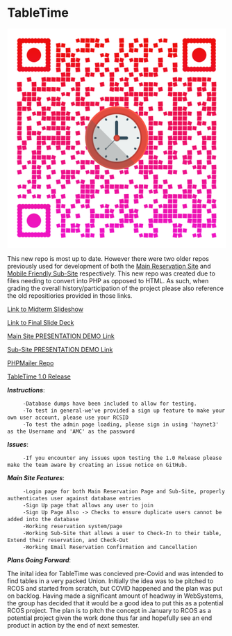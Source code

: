 # TableTime

![QR Code](/qr-code.png)

This new repo is most up to date. However there were two older repos previously used for development of both the [Main Reservation Site](https://github.com/Bonjour-ITWS/TableTime) and [Mobile Friendly Sub-Site](https://github.com/Bonjour-ITWS/TableTime-SubSite) respectively. This new repo was created due to files needing to convert into PHP as opposed to HTML. As such, when grading the overall history/participation of the project please also reference the old repositiories provided in those links.


[Link to Midterm Slideshow](https://docs.google.com/presentation/d/1qZDOm8KWpqnMmZN-BSuL2SMRLTE6z5t1/edit?usp=sharing&ouid=105388176510987033678&rtpof=true&sd=tru)


[Link to Final Slide Deck](https://docs.google.com/presentation/d/1qZDOm8KWpqnMmZN-BSuL2SMRLTE6z5t1/edit?usp=sharing&ouid=115767316601743803010&rtpof=true&sd=true)


[Main Site PRESENTATION DEMO Link](https://bonjour-itws.github.io/TableTime/)


[Sub-Site PRESENTATION DEMO Link](https://bonjour-itws.github.io/TableTime-SubSite/)


[PHPMailer Repo](https://github.com/PHPMailer/PHPMailer)


[TableTime 1.0 Release](https://github.com/Bonjour-ITWS/TableTime-Final_Build/releases/tag/1.0)


***Instructions***:

         -Database dumps have been included to allow for testing.
         -To test in general-we've provided a sign up feature to make your own user account, please use your RCSID
         -To test the admin page loading, please sign in using 'haynet3' as the Username and 'AMC' as the password 


***Issues***:

         -If you encounter any issues upon testing the 1.0 Release please make the team aware by creating an issue notice on GitHub.

***Main Site Features***:
        
         -Login page for both Main Reservation Page and Sub-Site, properly authenticates user against database entries
         -Sign Up page that allows any user to join
         -Sign Up Page Also -> Checks to ensure duplicate users cannot be added into the database
         -Working reservation system/page
         -Working Sub-Site that allows a user to Check-In to their table, Extend their reservation, and Check-Out
         -Working Email Reservation Confirmation and Cancellation
         
        

***Plans Going Forward***:

The inital idea for TableTime was concieved pre-Covid and was intended to find tables in a very packed Union. Initially the idea was to be pitched to RCOS and started from scratch, but COVID happened and the plan was put on backlog. Having made a significant amount of headway in WebSystems, the group has decided that it would be a good idea to put this as a potential RCOS project. The plan is to pitch the concept in January to RCOS as a potential project given the work done thus far and hopefully see an end product in action by the end of next semester.
         
